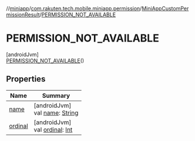 //[miniapp](../../../../index.md)/[com.rakuten.tech.mobile.miniapp.permission](../../index.md)/[MiniAppCustomPermissionResult](../index.md)/[PERMISSION_NOT_AVAILABLE](index.md)

# PERMISSION_NOT_AVAILABLE

[androidJvm]\
[PERMISSION_NOT_AVAILABLE](index.md)()

## Properties

| Name | Summary |
|---|---|
| [name](../-a-l-l-o-w-e-d/index.md#-372974862%2FProperties%2F1451286739) | [androidJvm]<br>val [name](../-a-l-l-o-w-e-d/index.md#-372974862%2FProperties%2F1451286739): [String](https://kotlinlang.org/api/latest/jvm/stdlib/kotlin/-string/index.html) |
| [ordinal](../-a-l-l-o-w-e-d/index.md#-739389684%2FProperties%2F1451286739) | [androidJvm]<br>val [ordinal](../-a-l-l-o-w-e-d/index.md#-739389684%2FProperties%2F1451286739): [Int](https://kotlinlang.org/api/latest/jvm/stdlib/kotlin/-int/index.html) |
